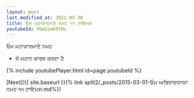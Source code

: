 ```yaml
---
layout: post
last_modified_at: 2021-03-30
title: ਓਮ ਮਹਾਕਾਰਮਾਣੇ ਨਮਹ ੧੧ ਟਾਇਮਸ
youtubeId: YGmSimK97Hs
---
```

 
 
 ਓਮ ਮਹਾਕਾਰਮਾਣੇ ਨਮਹ  
 
 -  ਜੋ ਮਹਾਨ ਕਾਰਜ ਕਰਦਾ ਹੈ 
 
  
 
  
 
 
 
 
 
 


{% include youtubePlayer.html id=page.youtubeId %}
 
[Next]({{ site.baseurl }}{% link  split2/_posts/2015-03-01-ਓਮ ਅਭਿਵਾਦਯਾਯਾ ਨਮਹ ੧੧ ਟਾਇਮਸ.md%})
 
